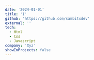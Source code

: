 ```yaml
---
date: '2024-01-01'
title: 'I'
github: 'https://github.com/sambitxdev'
external: ''
tech:
  - Html
  - Css
  - Javascript
company: 'Xyz'
showInProjects: false
---
```

